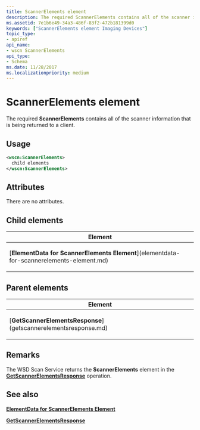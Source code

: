 ```yaml
---
title: ScannerElements element
description: The required ScannerElements contains all of the scanner information that is being returned to a client.
ms.assetid: 7e1b6e49-34a3-486f-83f2-472b181399d0
keywords: ["ScannerElements element Imaging Devices"]
topic_type:
- apiref
api_name:
- wscn ScannerElements
api_type:
- Schema
ms.date: 11/28/2017
ms.localizationpriority: medium
---
```


# ScannerElements element


The required **ScannerElements** contains all of the scanner information that is being returned to a client.

Usage
-----

```xml
<wscn:ScannerElements>
  child elements
</wscn:ScannerElements>
```

Attributes
----------

There are no attributes.

## Child elements


<table>
<colgroup>
<col width="100%" />
</colgroup>
<thead>
<tr class="header">
<th>Element</th>
</tr>
</thead>
<tbody>
<tr class="odd">
<td><p>[<strong>ElementData for ScannerElements Element</strong>](elementdata-for-scannerelements-element.md)</p></td>
</tr>
</tbody>
</table>

## Parent elements


<table>
<colgroup>
<col width="100%" />
</colgroup>
<thead>
<tr class="header">
<th>Element</th>
</tr>
</thead>
<tbody>
<tr class="odd">
<td><p>[<strong>GetScannerElementsResponse</strong>](getscannerelementsresponse.md)</p></td>
</tr>
</tbody>
</table>

Remarks
-------

The WSD Scan Service returns the **ScannerElements** element in the [**GetScannerElementsResponse**](getscannerelementsresponse.md) operation.

## See also


[**ElementData for ScannerElements Element**](elementdata-for-scannerelements-element.md)

[**GetScannerElementsResponse**](getscannerelementsresponse.md)

 

 






